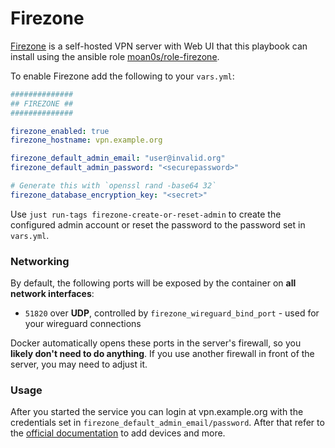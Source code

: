 # Firezone

[Firezone](https://www.firezone.dev/) is a self-hosted VPN server with Web UI that this playbook can install using the ansible role [moan0s/role-firezone](https://github.com/moan0s/role-firezone).

To enable Firezone add the following to your `vars.yml`:

```yaml
##############
## FIREZONE ##
##############

firezone_enabled: true
firezone_hostname: vpn.example.org

firezone_default_admin_email: "user@invalid.org"
firezone_default_admin_password: "<securepassword>"

# Generate this with `openssl rand -base64 32`
firezone_database_encryption_key: "<secret>"
```

Use `just run-tags firezone-create-or-reset-admin` to create the configured
admin account or reset the password to the password set in `vars.yml`.

### Networking

By default, the following ports will be exposed by the container on **all network interfaces**:

- `51820` over **UDP**, controlled by `firezone_wireguard_bind_port` - used for your wireguard connections

Docker automatically opens these ports in the server's firewall, so you **likely don't need to do anything**. If you use another firewall in front of the server, you may need to adjust it.

### Usage

After you started the service you can login at vpn.example.org with the credentials set in `firezone_default_admin_email/password`.
After that refer to the [official documentation](https://www.firezone.dev/docs/user-guides/add-devices/) to add devices and more.
